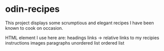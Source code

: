 # odin-recipes

This project displays some scrumptious and elegant recipes I have been known to cook on occasion.

HTML element I use here are:
	headings
	links -> relative links to my recipies instructions
	images
	paragraphs
	unordered list
	ordered list
